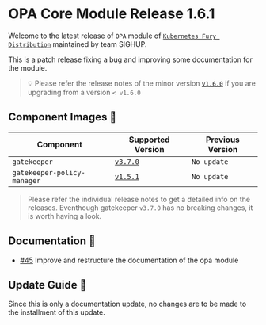 # OPA Core Module Release 1.6.1

Welcome to the latest release of `OPA` module of [`Kubernetes Fury
Distribution`](https://github.com/sighupio/fury-distribution) maintained by team
SIGHUP.

This is a patch release fixing a bug and improving some documentation for the module.

> 💡 Please refer the release notes of the minor version
> [`v1.6.0`](https://github.com/sighupio/fury-kubernetes-opa/releases/tag/v1.6.0)
> if you are upgrading from a version `< v1.6.0`

## Component Images 🚢

| Component                   | Supported Version                                                                     | Previous Version |
|-----------------------------|---------------------------------------------------------------------------------------|------------------|
| `gatekeeper`                | [`v3.7.0`](https://github.com/open-policy-agent/gatekeeper/releases/tag/v3.7.0)       | `No update`      |
| `gatekeeper-policy-manager` | [`v1.5.1`](https://github.com/sighupio/gatekeeper-policy-manager/releases/tag/v0.5.1) | `No update`      |

> Please refer the individual release notes to get a detailed info on the
> releases. Eventhough gatekeeper `v3.7.0` has no breaking changes, it is worth having a look.

## Documentation 📕

- [#45](https://github.com/sighupio/fury-kubernetes-opa/pulls/45) Improve
  and restructure the documentation of the opa module

## Update Guide 🦮

Since this is only a documentation update, no changes are to be made to the installment of this update.
